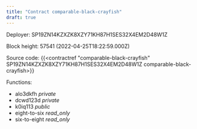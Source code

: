 ```yaml
---
title: "Contract comparable-black-crayfish"
draft: true
---
```

Deployer: SP19ZN14KZXZK8XZY71KH87H1SES32X4EM2D48W1Z


 



Block height: 57541 (2022-04-25T18:22:59.000Z)

Source code: {{<contractref "comparable-black-crayfish" SP19ZN14KZXZK8XZY71KH87H1SES32X4EM2D48W1Z comparable-black-crayfish>}}

Functions:

* alo3dkfh _private_
* dcwd123d _private_
* k0iq113 _public_
* eight-to-six _read_only_
* six-to-eight _read_only_
